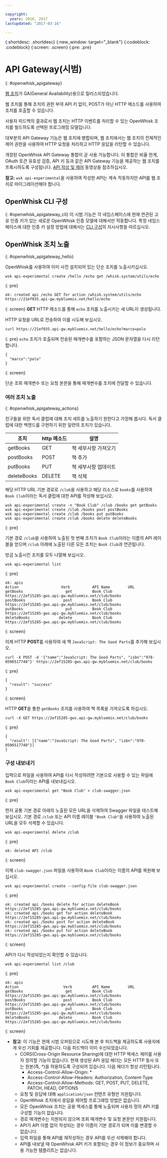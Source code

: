 ```yaml
---

copyright:
  years: 2016, 2017
lastupdated: "2017-03-16"

---
```


{:shortdesc: .shortdesc}
{:new_window: target="_blank"}
{:codeblock: .codeblock}
{:screen: .screen}
{:pre: .pre}

# API Gateway(시범)
{: #openwhisk_apigateway}

[웹 조치](openwhisk_webactions.html)가 GA(General Availability)용으로 릴리스되었습니다.

웹 조치를 통해 조치의 권한 부여 API 키 없이, POST가 아닌 HTTP 메소드를 사용하여 조치를 호출할 수 있습니다.

사용자 피드백의 결과로서 웹 조치는 HTTP 이벤트를 처리할 수 있는 OpenWhisk 조치를 빌드하도록 선택된 프로그래밍 모델입니다.

대부분의 API Gateway 기능은 웹 조치에 병합되며, 웹 조치에서는 웹 조치의 전체적인 제어 권한을 사용하여 HTTP 요청을 처리하고 HTTP 응답을 리턴할 수 있습니다.

개정된 OpenWhisk API Gateway 통합이 곧 사용 가능합니다. 이 통합은 비율 한계, OAuth 토큰 유효성 검증, API 키 등과 같은 API Gateway 기능을 제공하는 웹 조치를 프록시하도록 구성됩니다. [API 작성 및 제어](https://youtu.be/XT9KwWTnnzo) 동영상을 참조하십시오.

**참고:** `wsk api-experimental`을 사용하여 작성한 API는 계속 작동하지만 API를 웹 조치로 마이그레이션해야 합니다.

## OpenWhisk CLI 구성
{: #openwhisk_apigateway_cli}
이 시범 기능은 각 네임스페이스에 현재 연관된 고유 인증 키가 있는 새로운 OpenWhisk 인증 모델에 대해서만 작동합니다.
특정 네임스페이스에 대한 인증 키 설정 방법에 대해서는 [CLI 구성](https://console.ng.bluemix.net/openwhisk/cli)의 지시사항을 따르십시오. 

## OpenWhisk 조치 노출
{: #openwhisk_apigateway_hello}

OpenWhisk를 사용하여 이미 사전 설치되어 있는 단순 조치를 노출시키십시오. 

```
wsk api-experimental create /hello /echo get /whisk.system/utils/echo
```
{: pre}
```
ok: created api /echo GET for action /whisk.system/utils/echo
https://21ef035.api-gw.mybluemix.net/hello/echo
```
{: screen}
**GET** HTTP 메소드를 통해 `echo` 조치를 노출시키는 새 URL이 생성됩니다.

HTTP 요청을 URL로 전송하여 이를 시도해 보십시오. 
```
curl https://21ef035.api-gw.mybluemix.net/hello/echo?marco=polo
```
{: pre}
`echo` 조치가 호출되며 전송된 매개변수를 포함하는 JSON 문자열을 다시 리턴합니다.
```
{
  "marco":"polo"
}
```
{: screen}

단순 조회 매개변수 또는 요청 본문을 통해 매개변수를 조치에 전달할 수 있습니다. 

### 여러 조치 노출
{: #openwhisk_apigateway_actions}

친구들을 위한 독서 클럽에 대해 조치 세트를 노출하기 원한다고 가정해 봅시다.
독서 클럽에 대한 백엔드를 구현하기 위한 일련의 조치가 있습니다. 

| 조치 | http 메소드 | 설명 |
| ----------- | ----------- | ------------ |
| getBooks    | GET | 책 세부사항 가져오기  |
| postBooks   | POST | 책 추가 |
| putBooks    | PUT | 책 세부사항 업데이트 |
| deleteBooks | DELETE | 책 삭제 |

해당 HTTP URL 기본 경로로 `/club`을 사용하고 해당 리소스로 `books`를 사용하여 `Book Club`이라는 독서 클럽에 대한 API를 작성해 보십시오. 
```
wsk api-experimental create -n "Book Club" /club /books get getBooks
wsk api-experimental create /club /books post postBooks
wsk api-experimental create /club /books put putBooks
wsk api-experimental create /club /books delete deleteBooks
```
{: pre}

기본 경로 `/club`을 사용하여 노출된 첫 번째 조치가 `Book Club`이라는 이름의 API 레이블을 얻으며 `/club` 아래에 노출된 다른 모든 조치는 `Book Club`과 연관됩니다. 

방금 노출시킨 조치를 모두 나열해 보십시오. 

```
wsk api-experimental list
```
{: pre}
```
ok: apis
Action                   Verb          API Name        URL
getBooks                   get         Book Club       https://2ef15285-gws.api-gw.mybluemix.net/club/books
postBooks                 post         Book Club       https://2ef15285-gws.api-gw.mybluemix.net/club/books
putBooks                   put         Book Club       https://2ef15285-gws.api-gw.mybluemix.net/club/books
deleteBooks             delete         Book Club       https://2ef15285-gws.api-gw.mybluemix.net/club/books
```
{: screen}

이제 HTTP **POST**를 사용하여 새 책 `JavaScript: The Good Parts`를 추가해 보십시오. 
```
curl -X POST -d '{"name":"JavaScript: The Good Parts", "isbn":"978-0596517748"}' https://2ef15285-gws.api-gw.mybluemix.net/club/books
```
{: pre}
```
{
  "result": "success"
}
```
{: screen}

HTTP **GET**을 통한 `getBooks` 조치를 사용하여 책 목록을 가져오도록 하십시오. 
```
curl -X GET https://2ef15285-gws.api-gw.mybluemix.net/club/books
```
{: pre}
```
{
  "result": [{"name":"JavaScript: The Good Parts", "isbn":"978-0596517748"}]
}
```

### 구성 내보내기
입력으로 파일을 사용하여 API를 다시 작성하려면 기본으로 사용할 수 있는 파일에 `Book Club`이라는 API를 내보내십시오.  
```
wsk api-experimental get "Book Club" > club-swagger.json
```
{: pre}

먼저 공통 기본 경로 아래의 노출된 모든 URL을 삭제하여 Swagger 파일을 테스트해 보십시오.
기본 경로 `/club` 또는 API 이름 레이블 `"Book Club"`을 사용하여 노출된 URL을 모두 삭제할 수 있습니다. 
```
wsk api-experimental delete /club
```
{: pre}
```
ok: deleted API /club
```
{: screen}

이제 `club-swagger.json` 파일을 사용하여 `Book Club`이라는 이름의 API를 복원해 보십시오. 
```
wsk api-experimental create --config-file club-swagger.json
```
{: pre}
```
ok: created api /books delete for action deleteBook
https://2ef15285-gws.api-gw.mybluemix.net/club/books
ok: created api /books get for action deleteBook
https://2ef15285-gws.api-gw.mybluemix.net/club/books
ok: created api /books post for action deleteBook
https://2ef15285-gws.api-gw.mybluemix.net/club/books
ok: created api /books put for action deleteBook
https://2ef15285-gws.api-gw.mybluemix.net/club/books
```
{: screen}

API가 다시 작성되었는지 확인할 수 있습니다. 
```
wsk api-experimental list /club
```
{: pre}
```
ok: apis
Action                    Verb         API Name        URL
getBooks                   get         Book Club       https://2ef15285-gws.api-gw.mybluemix.net/club/books
postBooks                 post         Book Club       https://2ef15285-gws.api-gw.mybluemix.net/club/books
putBooks                   put         Book Club       https://2ef15285-gws.api-gw.mybluemix.net/club/books
deleteBooks             delete         Book Club       https://2ef15285-gws.api-gw.mybluemix.net/club/books
```
{: screen}

- **참고**: 이 기능은 현재 시범 오퍼링으로 시도해 본 후 피드백을 제공하도록 사용자에게 우선 기회를 제공합니다. 다음 피드백이 이미 수신되었습니다. 
  - CORS(Cross-Origin Resource Sharing)에 대한 HTTP 액세스 제어를 사용자 정의할 기능이 없습니다. 현재 생성된 API 응답 헤더는 모든 HTTP 동사 또는 원본(즉, *)을 허용하도록 구성되어 있습니다. 다음 헤더가 항상 리턴됩니다. 
    - Access-Control-Allow-Origin: *
    - Access-Control-Allow-Headers: Authorization, Content-Type
    - Access-Control-Allow-Methods: GET, POST, PUT, DELETE, PATCH, HEAD, OPTIONS
  - 요청 및 응답에 대해 `application/json` 컨텐츠 유형만 지원됩니다. 
  - OpenWhisk 조치에서 응답을 제어할 프로그래밍 방법은 없습니다. 
  - 모든 OpenWhisk 조치는 공용 액세스를 통해 노출되며 사용자 정의 API 키를 구성할 기능이 없습니다. 
  - 경로 매개변수는 지원되지 않으며 조회 매개변수 및 요청 본문만 지원됩니다. 
  - API가 API 이름 없이 작성되는 경우 이름이 기본 경로가 되며 이를 변경할 수 없습니다. 
  - 입력 파일을 통해 API를 재작성하는 경우 API를 우선 삭제해야 합니다. 
  - API를 내보낼 때 OpenWhisk API 키가 포함되는 경우 이 정보가 중요하며 사용 가능한 템플리트는 없습니다. 
